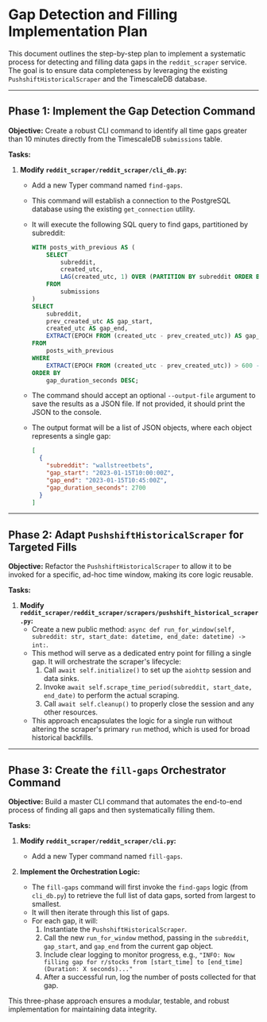 # Gap Detection and Filling Implementation Plan

This document outlines the step-by-step plan to implement a systematic process for detecting and filling data gaps in the `reddit_scraper` service. The goal is to ensure data completeness by leveraging the existing `PushshiftHistoricalScraper` and the TimescaleDB database.

---

## Phase 1: Implement the Gap Detection Command

**Objective:** Create a robust CLI command to identify all time gaps greater than 10 minutes directly from the TimescaleDB `submissions` table.

**Tasks:**

1.  **Modify `reddit_scraper/reddit_scraper/cli_db.py`:**
    *   Add a new Typer command named `find-gaps`.
    *   This command will establish a connection to the PostgreSQL database using the existing `get_connection` utility.
    *   It will execute the following SQL query to find gaps, partitioned by subreddit:

        ```sql
        WITH posts_with_previous AS (
            SELECT
                subreddit,
                created_utc,
                LAG(created_utc, 1) OVER (PARTITION BY subreddit ORDER BY created_utc) AS prev_created_utc
            FROM
                submissions
        )
        SELECT
            subreddit,
            prev_created_utc AS gap_start,
            created_utc AS gap_end,
            EXTRACT(EPOCH FROM (created_utc - prev_created_utc)) AS gap_duration_seconds
        FROM
            posts_with_previous
        WHERE
            EXTRACT(EPOCH FROM (created_utc - prev_created_utc)) > 600 -- 10 minutes
        ORDER BY
            gap_duration_seconds DESC;
        ```

    *   The command should accept an optional `--output-file` argument to save the results as a JSON file. If not provided, it should print the JSON to the console.
    *   The output format will be a list of JSON objects, where each object represents a single gap:
        ```json
        [
          {
            "subreddit": "wallstreetbets",
            "gap_start": "2023-01-15T10:00:00Z",
            "gap_end": "2023-01-15T10:45:00Z",
            "gap_duration_seconds": 2700
          }
        ]
        ```

---

## Phase 2: Adapt `PushshiftHistoricalScraper` for Targeted Fills

**Objective:** Refactor the `PushshiftHistoricalScraper` to allow it to be invoked for a specific, ad-hoc time window, making its core logic reusable.

**Tasks:**

1.  **Modify `reddit_scraper/reddit_scraper/scrapers/pushshift_historical_scraper.py`:**
    *   Create a new public method: `async def run_for_window(self, subreddit: str, start_date: datetime, end_date: datetime) -> int:`.
    *   This method will serve as a dedicated entry point for filling a single gap. It will orchestrate the scraper's lifecycle:
        1.  Call `await self.initialize()` to set up the `aiohttp` session and data sinks.
        2.  Invoke `await self.scrape_time_period(subreddit, start_date, end_date)` to perform the actual scraping.
        3.  Call `await self.cleanup()` to properly close the session and any other resources.
    *   This approach encapsulates the logic for a single run without altering the scraper's primary `run` method, which is used for broad historical backfills.

---

## Phase 3: Create the `fill-gaps` Orchestrator Command

**Objective:** Build a master CLI command that automates the end-to-end process of finding all gaps and then systematically filling them.

**Tasks:**

1.  **Modify `reddit_scraper/reddit_scraper/cli.py`:**
    *   Add a new Typer command named `fill-gaps`.

2.  **Implement the Orchestration Logic:**
    *   The `fill-gaps` command will first invoke the `find-gaps` logic (from `cli_db.py`) to retrieve the full list of data gaps, sorted from largest to smallest.
    *   It will then iterate through this list of gaps.
    *   For each gap, it will:
        1.  Instantiate the `PushshiftHistoricalScraper`.
        2.  Call the new `run_for_window` method, passing in the `subreddit`, `gap_start`, and `gap_end` from the current gap object.
        3.  Include clear logging to monitor progress, e.g., `"INFO: Now filling gap for r/stocks from [start_time] to [end_time] (Duration: X seconds)..."`
        4.  After a successful run, log the number of posts collected for that gap.

This three-phase approach ensures a modular, testable, and robust implementation for maintaining data integrity.
